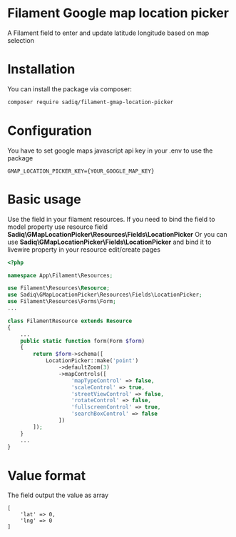 # Filament Google map location picker

A Filament field to enter and update latitude longitude based on map selection

# Installation 
You can install the package via composer: 
```bash
composer require sadiq/filament-gmap-location-picker
```

# Configuration
You have to set google maps javascript api key in your .env to use the package

```env
GMAP_LOCATION_PICKER_KEY={YOUR_GOOGLE_MAP_KEY}
```

# Basic usage
Use the field in your filament resources.
If you need to bind the field to model property use resource field
**Sadiq\GMapLocationPicker\Resources\Fields\LocationPicker** Or you can use **Sadiq\GMapLocationPicker\Fields\LocationPicker** and bind it to livewire property in your resource edit/create pages

```php
<?php

namespace App\Filament\Resources;

use Filament\Resources\Resource;
use Sadiq\GMapLocationPicker\Resources\Fields\LocationPicker;
use Filament\Resources\Forms\Form;
...

class FilamentResource extends Resource
{
	...
    public static function form(Form $form)
    {
        return $form->schema([
            LocationPicker::make('point')
                ->defaultZoom(3)
                ->mapControls([
                    'mapTypeControl' => false,
                    'scaleControl' => true,
                    'streetViewControl' => false,
                    'rotateControl' => false,
                    'fullscreenControl' => true,
                    'searchBoxControl' => false
                ])
        ]);
    }
	...
}
```

# Value format
The field output the value as array
```
[
	'lat' => 0,
	'lng' => 0
]
```

